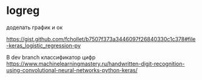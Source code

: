 # logreg
доделать график и ок

https://gist.github.com/fchollet/b7507f373a3446097f26840330c1c378#file-keras_logistic_regression-py

В dev branch классификатор цифр 
https://www.machinelearningmastery.ru/handwritten-digit-recognition-using-convolutional-neural-networks-python-keras/

